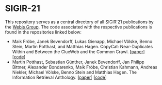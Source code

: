 # SIGIR-21


This repository serves as a central directory of all SIGIR'21 publications by the [Webis Group](https://webis.de). The code associated with the respective publications is found in the repositories linked below:


* Maik Fröbe, Janek Bevendorff, Lukas Gienapp, Michael Völske, Benno Stein, Martin Potthast, and Matthias Hagen. CopyCat: Near-Duplicates Within and Between the ClueWeb and the Common Crawl. [[paper](https://webis.de/publications.html#froebe_2021)] [[code](https://github.com/chatnoir-eu/copycat)]
* Martin Potthast, Sebastian Günther, Janek Bevendorff, Jan Philipp Bittner, Alexander Bondarenko, Maik Fröbe, Christian Kahmann, Andreas Niekler, Michael Völske, Benno Stein and Matthias Hagen. The Information Retrieval Anthology. [[paper](https://webis.de/publications.html#potthast_2021j)] [[code](https://github.com/webis-de/sigir21-ir-anthology)]
